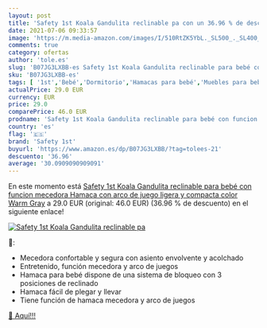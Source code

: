 ```yaml
---
layout: post
title: 'Safety 1st Koala Gandulita reclinable pa con un 36.96 % de descuento'
date: 2021-07-06 09:33:57
image: 'https://m.media-amazon.com/images/I/510RtZK5YbL._SL500_._SL400_.jpg'
comments: true
category: ofertas
author: 'tole.es'
slug: 'B07JG3LXBB-es Safety 1st Koala Gandulita reclinable para bebé con...'
sku: 'B07JG3LXBB-es'
tags: [ '1st','Bebé','Dormitorio','Hamacas para bebé','Muebles para bebé','bebé','safety','safety 1st', ]
actualPrice: 29.0 EUR
currency: EUR
price: 29.0
comparePrice: 46.0 EUR
prodname: 'Safety 1st Koala Gandulita reclinable para bebé con funcion mecedora  Hamaca con arco de juego  ligera y compacta  color Warm Gray'
country: 'es'
flag: '🇪🇸'
brand: 'Safety 1st'
buyurl: 'https://www.amazon.es/dp/B07JG3LXBB/?tag=tolees-21'
descuento: '36.96'
average: '30.0909090909091'
---
```


En este momento está [Safety 1st Koala Gandulita reclinable para bebé con funcion mecedora  Hamaca con arco de juego  ligera y compacta  color Warm Gray](https://www.amazon.es/dp/B07JG3LXBB/?tag=tolees-21) a 29.0 EUR (original: 46.0 EUR) (36.96 %  de descuento) en el siguiente enlace!

[![Safety 1st Koala Gandulita reclinable pa](https://m.media-amazon.com/images/I/510RtZK5YbL._SL500_._SL400_.jpg)](https://www.amazon.es/dp/B07JG3LXBB/?tag=tolees-21)

🔎:

- Mecedora confortable y segura con asiento envolvente y acolchado
- Entretenido, función mecedora y arco de juegos
- Hamaca para bebé dispone de una sistema de bloqueo con 3 posiciones de reclinado
- Hamaca fácil de plegar y llevar
- Tiene función de hamaca mecedora y arco de juegos

[🛒 Aquí!!!](https://www.amazon.es/dp/B07JG3LXBB/?tag=tolees-21)

